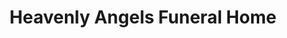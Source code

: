 ---
title: "Heavenly Angels Funeral Home"
url: /chicago/heavenly-angels-funeral-home/
shop: Bestattungen
---